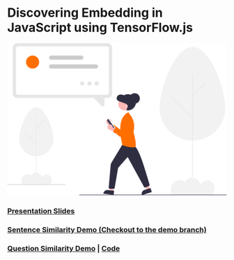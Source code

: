 # Discovering Embedding in JavaScript using TensorFlow.js

![](img/undraw_Modern_life_re_8pdp.svg)

### [Presentation Slides](https://kostasx.github.io/Discover-Embeddings-with-TensorFlow.js/)

### [Sentence Similarity Demo (Checkout to the demo branch)](https://github.com/kostasx/Discover-Embeddings-with-TensorFlow.js/tree/demo)

### [Question Similarity Demo](https://kostasx.github.io/Discover-Embeddings-with-TensorFlow.js/tfjs-use-questions.html) | [Code](https://github.com/kostasx/Discover-Embeddings-with-TensorFlow.js/blob/main/tfjs-use-questions.html)

